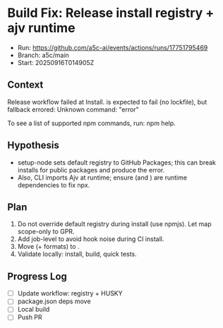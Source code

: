 # Build Fix: Release install registry + ajv runtime

- Run: https://github.com/a5c-ai/events/actions/runs/17751795469
- Branch: a5c/main
- Start: 20250916T014905Z

## Context
Release workflow failed at Install.  is expected to fail (no lockfile), but fallback  errored: Unknown command: "error"

To see a list of supported npm commands, run:
  npm help.

## Hypothesis
- setup-node sets default registry to GitHub Packages; this can break installs for public packages and produce the error.
- Also, CLI imports Ajv at runtime; ensure  (and ) are runtime dependencies to fix npx.

## Plan
1. Do not override default registry during install (use npmjs). Let  map scope-only to GPR.
2. Add job-level  to avoid hook noise during CI install.
3. Move  (+ formats) to .
4. Validate locally: install, build, quick tests.

## Progress Log
- [ ] Update workflow: registry + HUSKY
- [ ] package.json deps move
- [ ] Local build
- [ ] Push PR
